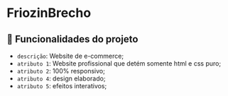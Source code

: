 # FriozinBrecho

## :hammer: Funcionalidades do projeto

- `descrição`: Website de e-commerce;
- `atributo 1`: Website profissional que detém somente html e css puro;
- `atributo 2`: 100% responsivo;
- `atributo 4`: design elaborado;
- `atributo 5`: efeitos interativos;

